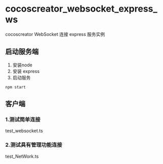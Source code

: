# cocoscreator_websocket_express_ws
cocoscreator WebSocket 连接 express 服务实例

## 启动服务端

1. 安装node 
2. 安装 express
3. 启动服务
```
npm start
```
## 客户端

### 1.测试简单连接

test_websocket.ts

### 2.测试具有管理功能连接

test_NetWork.ts
